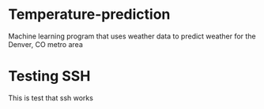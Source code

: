 # Temperature-prediction
Machine learning program that uses weather data to predict weather for the Denver, CO metro area
# Testing SSH
This is test that ssh works
